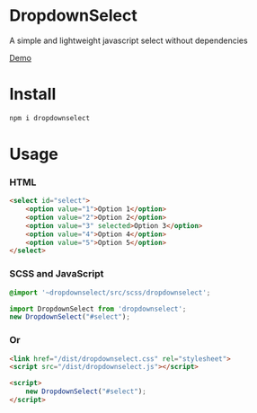 # DropdownSelect

A simple and lightweight javascript select without dependencies

[Demo](https://vajs.ru/)

# Install
```bash
npm i dropdownselect
```

# Usage
### HTML
```html
<select id="select">
    <option value="1">Option 1</option>
    <option value="2">Option 2</option>
    <option value="3" selected>Option 3</option>
    <option value="4">Option 4</option>
    <option value="5">Option 5</option>
</select>
```

### SCSS and JavaScript
```scss
@import '~dropdownselect/src/scss/dropdownselect';
```
```js
import DropdownSelect from 'dropdownselect';
new DropdownSelect("#select");
```

### Or
```html
<link href="/dist/dropdownselect.css" rel="stylesheet">
<script src="/dist/dropdownselect.js"></script>

<script>
    new DropdownSelect("#select");
</script>



```
